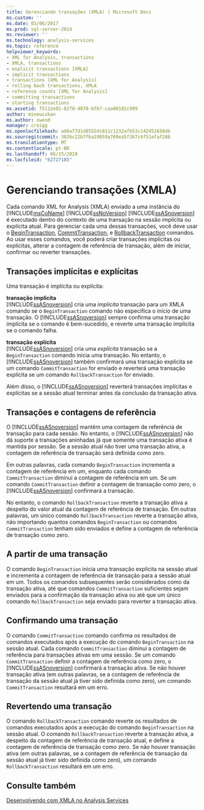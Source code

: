 ```yaml
---
title: Gerenciando transações (XMLA) | Microsoft Docs
ms.custom: ''
ms.date: 03/06/2017
ms.prod: sql-server-2014
ms.reviewer: ''
ms.technology: analysis-services
ms.topic: reference
helpviewer_keywords:
- XML for Analysis, transactions
- XMLA, transactions
- explicit transactions [XMLA]
- implicit transactions
- transactions [XML for Analysis]
- rolling back transactions, XMLA
- reference counts [XML for Analysis]
- committing transactions
- starting transactions
ms.assetid: f5112e01-82f8-4870-bfb7-caa00182c999
author: minewiskan
ms.author: owend
manager: craigg
ms.openlocfilehash: ad8a77d1d8552dc811c1232afb53c142452658db
ms.sourcegitcommit: 3026c22b7fba19059a769ea5f367c4f51efaf286
ms.translationtype: MT
ms.contentlocale: pt-BR
ms.lasthandoff: 06/15/2019
ms.locfileid: "62727185"
---
```

# <a name="managing-transactions-xmla"></a>Gerenciando transações (XMLA)
  Cada comando XML for Analysis (XMLA) enviado a uma instância do [!INCLUDE[msCoName](../../includes/msconame-md.md)] [!INCLUDE[ssNoVersion](../../includes/ssnoversion-md.md)] [!INCLUDE[ssASnoversion](../../includes/ssasnoversion-md.md)] é executado dentro do contexto de uma transação na sessão implícita ou explícita atual. Para gerenciar cada uma dessas transações, você deve usar o [BeginTransaction](https://docs.microsoft.com/bi-reference/xmla/xml-elements-commands/begintransaction-element-xmla), [CommitTransaction](https://docs.microsoft.com/bi-reference/xmla/xml-elements-commands/committransaction-element-xmla), e [RollbackTransaction](https://docs.microsoft.com/bi-reference/xmla/xml-elements-commands/rollbacktransaction-element-xmla) comandos. Ao usar esses comandos, você poderá criar transações implícitas ou explícitas, alterar a contagem de referência de transação, além de iniciar, confirmar ou reverter transações.  
  
## <a name="implicit-and-explicit-transactions"></a>Transações implícitas e explícitas  
 Uma transação é implícita ou explícita:  
  
 **transação implícita**  
 [!INCLUDE[ssASnoversion](../../includes/ssasnoversion-md.md)] cria uma *implícita* transação para um XMLA comando se o `BeginTransaction` comando não especifica o início de uma transação. O [!INCLUDE[ssASnoversion](../../includes/ssasnoversion-md.md)] sempre confirma uma transação implícita se o comando é bem-sucedido, e reverte uma transação implícita se o comando falha.  
  
 **transação explícita**  
 [!INCLUDE[ssASnoversion](../../includes/ssasnoversion-md.md)] cria uma *explícita* transação se a `BeginTransaction` comando inicia uma transação. No entanto, o [!INCLUDE[ssASnoversion](../../includes/ssasnoversion-md.md)] também confirmará uma transação explícita se um comando `CommitTransaction` for enviado e reverterá uma transação explícita se um comando `RollbackTransaction` for enviado.  
  
 Além disso, o [!INCLUDE[ssASnoversion](../../includes/ssasnoversion-md.md)] reverterá transações implícitas e explícitas se a sessão atual terminar antes da conclusão da transação ativa.  
  
## <a name="transactions-and-reference-counts"></a>Transações e contagens de referência  
 O [!INCLUDE[ssASnoversion](../../includes/ssasnoversion-md.md)] mantém uma contagem de referência de transação para cada sessão. No entanto, o [!INCLUDE[ssASnoversion](../../includes/ssasnoversion-md.md)] não dá suporte a transações aninhadas já que somente uma transação ativa é mantida por sessão. Se a sessão atual não tiver uma transação ativa, a contagem de referência de transação será definida como zero.  
  
 Em outras palavras, cada comando `BeginTransaction` incrementa a contagem de referência em um, enquanto cada comando `CommitTransaction` diminui a contagem de referência em um. Se um comando `CommitTransaction` definir a contagem de transação como zero, o [!INCLUDE[ssASnoversion](../../includes/ssasnoversion-md.md)] confirmará a transação.  
  
 No entanto, o comando `RollbackTransaction` reverte a transação ativa a despeito do valor atual da contagem de referência de transação. Em outras palavras, um único comando `RollbackTransaction` reverte a transação ativa, não importando quantos comandos `BeginTransaction` ou comandos `CommitTransaction` tenham sido enviados e define a contagem de referência de transação como zero.  
  
## <a name="beginning-a-transaction"></a>A partir de uma transação  
 O comando `BeginTransaction` inicia uma transação explícita na sessão atual e incrementa a contagem de referência de transação para a sessão atual em um. Todos os comandos subsequentes serão considerados como da transação ativa, até que comandos `CommitTransaction` suficientes sejam enviados para a confirmação da transação ativa ou até que um único comando `RollbackTransaction` seja enviado para reverter a transação ativa.  
  
## <a name="committing-a-transaction"></a>Confirmando uma transação  
 O comando `CommitTransaction` comando confirma os resultados de comandos executados após a execução do comando `BeginTransaction` na sessão atual. Cada comando `CommitTransaction` diminui a contagem de referência para transações ativas em uma sessão. Se um comando `CommitTransaction` definir a contagem de referência como zero, o [!INCLUDE[ssASnoversion](../../includes/ssasnoversion-md.md)] confirmará a transação ativa. Se não houver transação ativa (em outras palavras, se a contagem de referência de transação da sessão atual já tiver sido definida como zero), um comando `CommitTransaction` resultará em um erro.  
  
## <a name="rolling-back-a-transaction"></a>Revertendo uma transação  
 O comando `RollbackTransaction` comando reverte os resultados de comandos executados após a execução do comando `BeginTransaction` na sessão atual. O comando `RollbackTransaction` reverte a transação ativa, a despeito da contagem de referência de transação atual, e define a contagem de referência de transação como zero. Se não houver transação ativa (em outras palavras, se a contagem de referência de transação da sessão atual já tiver sido definida como zero), um comando `RollbackTransaction` resultará em um erro.  
  
## <a name="see-also"></a>Consulte também  
 [Desenvolvendo com XMLA no Analysis Services](developing-with-xmla-in-analysis-services.md)  
  
  
